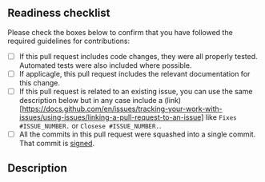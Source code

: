 <!-- prettier-ignore-start -->
<!-- markdownlint-disable-next-line MD041 -->
## Readiness checklist
<!-- prettier-ignore-end -->

Please check the boxes below to confirm that you have followed the
required guidelines for contributions:

- [ ] If this pull request includes code changes, they were all properly tested. Automated tests were also included where possible.
- [ ] If applicagle, this pull request includes the relevant documentation for this change.
- [ ] If this pull request is related to an existing issue, you can use the same description below but in any case include a (link)[https://docs.github.com/en/issues/tracking-your-work-with-issues/using-issues/linking-a-pull-request-to-an-issue] like `Fixes #ISSUE_NUMBER.` or `Closese #ISSUE_NUMBER.`.
- [ ] All the commits in this pull request were squashed into a single commit. That commit is [signed](https://docs.github.com/en/authentication/managing-commit-signature-verification).

<!-- prettier-ignore-start -->
<!-- markdownlint-disable-next-line MD041 -->
## Description
<!-- prettier-ignore-end -->
